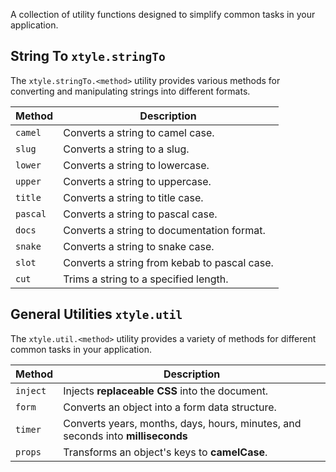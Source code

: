 A collection of utility functions designed to simplify common tasks in your application.

## String To `xtyle.stringTo`

The `xtyle.stringTo.<method>` utility provides various methods for converting and manipulating strings into different formats.

| Method   | Description                                  |
| -------- | -------------------------------------------- |
| `camel`  | Converts a string to camel case.             |
| `slug`   | Converts a string to a slug.                 |
| `lower`  | Converts a string to lowercase.              |
| `upper`  | Converts a string to uppercase.              |
| `title`  | Converts a string to title case.             |
| `pascal` | Converts a string to pascal case.            |
| `docs`   | Converts a string to documentation format.   |
| `snake`  | Converts a string to snake case.             |
| `slot`   | Converts a string from kebab to pascal case. |
| `cut`    | Trims a string to a specified length.        |

## General Utilities `xtyle.util`

The `xtyle.util.<method>` utility provides a variety of methods for different common tasks in your application.

| Method   | Description                                                                     |
| -------- | ------------------------------------------------------------------------------- |
| `inject` | Injects **replaceable CSS** into the document.                                  |
| `form`   | Converts an object into a form data structure.                                  |
| `timer`  | Converts years, months, days, hours, minutes, and seconds into **milliseconds** |
| `props`  | Transforms an object's keys to **camelCase**.                                   |
